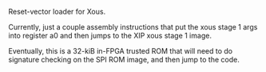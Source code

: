 Reset-vector loader for Xous.

Currently, just a couple assembly instructions that put the xous stage 1 args
into register a0 and then jumps to the XIP xous stage 1 image.

Eventually, this is a 32-kiB in-FPGA trusted ROM that will need to do signature
checking on the SPI ROM image, and then jump to the code.

